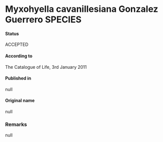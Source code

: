 Myxohyella cavanillesiana Gonzalez Guerrero SPECIES
=======

#### Status
ACCEPTED

#### According to
The Catalogue of Life, 3rd January 2011

#### Published in
null

#### Original name
null

### Remarks
null